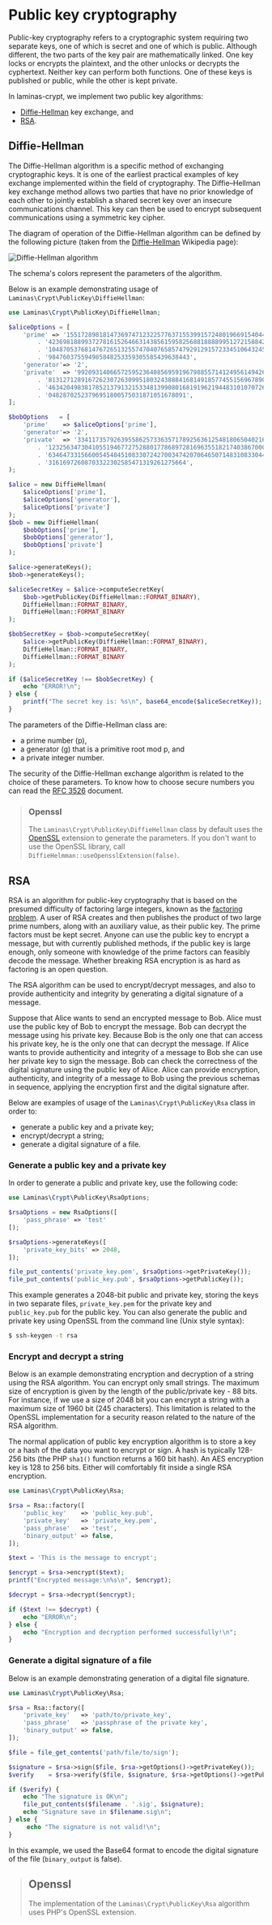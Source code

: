 # Public key cryptography

Public-key cryptography refers to a cryptographic system requiring two separate
keys, one of which is secret and one of which is public. Although different, the
two parts of the key pair are mathematically linked. One key locks or encrypts
the plaintext, and the other unlocks or decrypts the cyphertext. Neither key can
perform both functions. One of these keys is published or public, while the
other is kept private.

In laminas-crypt, we implement two public key algorithms:

- [Diffie-Hellman](http://en.wikipedia.org/wiki/Diffie%E2%80%93Hellman_key_exchange)
  key exchange, and
- [RSA](http://en.wikipedia.org/wiki/RSA_%28algorithm%29).

## Diffie-Hellman

The Diffie-Hellman algorithm is a specific method of exchanging cryptographic
keys. It is one of the earliest practical examples of key exchange implemented
within the field of cryptography. The Diffie–Hellman key exchange method allows
two parties that have no prior knowledge of each other to jointly establish a
shared secret key over an insecure communications channel. This key can then be
used to encrypt subsequent communications using a symmetric key cipher.

The diagram of operation of the Diffie-Hellman algorithm can be defined by the
following picture (taken from the [Diffie-Hellman](http://en.wikipedia.org/wiki/Diffie%E2%80%93Hellman_key_exchange)
Wikipedia page):

![Diffie-Hellman algorithm](images/laminas.crypt.public-key.diffie-hellman.png)

The schema's colors represent the parameters of the algorithm.

Below is an example demonstrating usage of `Laminas\Crypt\PublicKey\DiffieHellman`:

```php
use Laminas\Crypt\PublicKey\DiffieHellman;

$aliceOptions = [
    'prime' => '155172898181473697471232257763715539915724801966915404479707795314057629378541917580651227'
        . '423698188993727816152646631438561595825688188889951272158842675419950341258706556549803580'
        . '104870537681476726513255747040765857479291291572334510643245094715007229621094194349783925'
        . '984760375594985848253359305585439638443',
    'generator'=> '2',
    'private'  => '992093140665725952364085695919679885571412495614942674862518080355353963322786201435363176'
        . '813127128916726230726309951803243888416814918577455156967890911274095150092503589658166661'
        . '463420498381785213791321533481399080168191962194483101070726325157493390557981225386151351'
        . '04828702523796951800575031871051678091',
];

$bobOptions   = [
    'prime'    => $aliceOptions['prime'],
    'generator'=> '2',
    'private'  => '334117357926395586257336357178925636125481806504021611510774783148414637079488997861035889'
        . '123256347304105519467727528801778689728169635518217403867000760342134081539246925625431179'
        . '634647331566005454845108330724270034742070646507148310833044977371603820970833568760781462'
        . '31616972608703322302585471319261275664',
);

$alice = new DiffieHellman(
    $aliceOptions['prime'],
    $aliceOptions['generator'],
    $aliceOptions['private']
);
$bob = new DiffieHellman(
    $bobOptions['prime'],
    $bobOptions['generator'],
    $bobOptions['private']
);

$alice->generateKeys();
$bob->generateKeys();

$aliceSecretKey = $alice->computeSecretKey(
    $bob->getPublicKey(DiffieHellman::FORMAT_BINARY),
    DiffieHellman::FORMAT_BINARY,
    DiffieHellman::FORMAT_BINARY
);

$bobSecretKey = $bob->computeSecretKey(
    $alice->getPublicKey(DiffieHellman::FORMAT_BINARY),
    DiffieHellman::FORMAT_BINARY,
    DiffieHellman::FORMAT_BINARY
);

if ($aliceSecretKey !== $bobSecretKey) {
    echo "ERROR!\n";
} else {
    printf("The secret key is: %s\n", base64_encode($aliceSecretKey));
}
```

The parameters of the Diffie-Hellman class are:

- a prime number (p),
- a generator (g) that is a primitive root mod p, and
- a private integer number.

The security of the Diffie-Hellman exchange algorithm is related to the choice
of these parameters. To know how to choose secure numbers you can read the
[RFC 3526](http://tools.ietf.org/html/rfc3526) document.

> ### Openssl
>
> The `Laminas\Crypt\PublicKey\DiffieHellman` class by default uses the
> [OpenSSL](http://php.net/manual/en/book.openssl.php) extension to generate the
> parameters. If you don't want to use the OpenSSL library, call
> `DiffieHelmman::useOpensslExtension(false)`.

## RSA

RSA is an algorithm for public-key cryptography that is based on the presumed
difficulty of factoring large integers, known as the [factoring
problem](http://en.wikipedia.org/wiki/Factoring_problem). A user of RSA creates
and then publishes the product of two large prime numbers, along with an
auxiliary value, as their public key. The prime factors must be kept secret.
Anyone can use the public key to encrypt a message, but with currently published
methods, if the public key is large enough, only someone with knowledge of the
prime factors can feasibly decode the message. Whether breaking RSA encryption
is as hard as factoring is an open question.

The RSA algorithm can be used to encrypt/decrypt messages, and also to provide
authenticity and integrity by generating a digital signature of a message.

Suppose that Alice wants to send an encrypted message to Bob. Alice must use the
public key of Bob to encrypt the message. Bob can decrypt the message using his
private key. Because Bob is the only one that can access his private key,
he is the only one that can decrypt the message. If Alice wants to provide
authenticity and integrity of a message to Bob she can use her private key to
sign the message. Bob can check the correctness of the digital signature using
the public key of Alice. Alice can provide encryption, authenticity, and
integrity of a message to Bob using the previous schemas in sequence, applying
the encryption first and the digital signature after.

Below are examples of usage of the `Laminas\Crypt\PublicKey\Rsa` class in order to:

- generate a public key and a private key;
- encrypt/decrypt a string;
- generate a digital signature of a file.

### Generate a public key and a private key

In order to generate a public and private key, use the following code:

```php
use Laminas\Crypt\PublicKey\RsaOptions;

$rsaOptions = new RsaOptions([
    'pass_phrase' => 'test'
[);

$rsaOptions->generateKeys([
    'private_key_bits' => 2048,
]);

file_put_contents('private_key.pem', $rsaOptions->getPrivateKey());
file_put_contents('public_key.pub', $rsaOptions->getPublicKey());
```

This example generates a 2048-bit public and private key, storing the keys in two separate files,
`private_key.pem` for the private key and `public_key.pub` for the public key. You can also
generate the public and private key using OpenSSL from the command line (Unix style syntax):

```bash
$ ssh-keygen -t rsa
```

### Encrypt and decrypt a string

Below is an example demonstrating encryption and decryption of a string using
the RSA algorithm. You can encrypt only small strings. The maximum size of
encryption is given by the length of the public/private key - 88 bits. For
instance, if we use a size of 2048 bit you can encrypt a string with a maximum
size of 1960 bit (245 characters). This limitation is related to the OpenSSL
implementation for a security reason related to the nature of the RSA algorithm.

The normal application of public key encryption algorithm is to store a key or a
hash of the data you want to encrypt or sign. A hash is typically 128-256 bits
(the PHP `sha1()` function returns a 160 bit hash). An AES encryption key is 128
to 256 bits. Either will comfortably fit inside a single RSA encryption.

```php
use Laminas\Crypt\PublicKey\Rsa;

$rsa = Rsa::factory([
    'public_key'    => 'public_key.pub',
    'private_key'   => 'private_key.pem',
    'pass_phrase'   => 'test',
    'binary_output' => false,
]);

$text = 'This is the message to encrypt';

$encrypt = $rsa->encrypt($text);
printf("Encrypted message:\n%s\n", $encrypt);

$decrypt = $rsa->decrypt($encrypt);

if ($text !== $decrypt) {
    echo "ERROR\n";
} else {
    echo "Encryption and decryption performed successfully!\n";
}
```

### Generate a digital signature of a file

Below is an example demonstrating generation of a digital file signature.

```php
use Laminas\Crypt\PublicKey\Rsa;

$rsa = Rsa::factory([
    'private_key'   => 'path/to/private_key',
    'pass_phrase'   => 'passphrase of the private key',
    'binary_output' => false,
]);

$file = file_get_contents('path/file/to/sign');

$signature = $rsa->sign($file, $rsa->getOptions()->getPrivateKey());
$verify    = $rsa->verify($file, $signature, $rsa->getOptions()->getPublicKey());

if ($verify) {
    echo "The signature is OK\n";
    file_put_contents($filename . '.sig', $signature);
    echo "Signature save in $filename.sig\n";
} else {
     echo "The signature is not valid!\n";
}
```

In this example, we used the Base64 format to encode the digital signature of the file
(`binary_output` is false).

> ## Openssl
>
> The implementation of the `Laminas\Crypt\PublicKey\Rsa` algorithm uses PHP's OpenSSL extension.
